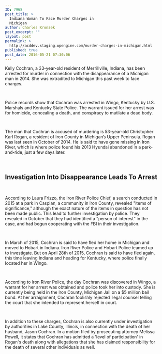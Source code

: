 ```yaml
---
ID: 7968
post_title: >
  Indiana Woman To Face Murder Charges in
  Michigan
author: Charles Kronzek
post_excerpt: ""
layout: post
permalink: >
  http://acddev.staging.wpengine.com/murder-charges-in-michigan.html
published: true
post_date: 2016-05-21 07:30:06
---
```

<span style="font-weight: 400;">Kelly Cochran, a 33-year-old resident of Merrillville, Indiana, has been arrested for murder in connection with the disappearance of a Michigan man in 2014. She was extradited to Michigan this past week to face charges.</span>

&nbsp;

<span style="font-weight: 400;">Police records show that Cochran was arrested in Wingo, Kentucky by U.S. Marshals and Kentucky State Police. The warrant issued for her arrest was for homicide, concealing a death, and conspiracy to mutilate a dead body. </span>

&nbsp;

<span style="font-weight: 400;">The man that Cochran is accused of murdering is 53-year-old Christopher Karl Regan, a resident of Iron County in Michigan’s Upper Peninsula. Regan was last seen in October of 2014. He is said to have gone missing in Iron River, which is where police found his 2013 Hyundai abandoned in a park-and-ride, just a few days later.</span>

&nbsp;
<h2>Investigation Into Disappearance Leads To Arrest</h2>
&nbsp;

<span style="font-weight: 400;">According to Laura Frizzo, the Iron River Police Chief, a search conducted in 2015 at a park in Caspian, a community in Iron County, revealed "items of significance," although the exact nature of the items in question has not been made public. This lead to further investigation by police. They revealed in October that they had identified a "person of interest" in the case, and had begun cooperating with the FBI in their investigation.</span>

&nbsp;

<span style="font-weight: 400;">In March of 2015, Cochran is said to have fled her home in Michigan and moved to Hobart in Indiana. Iron River Police and Hobart Police teamed up to investigate. But on April 28th of 2015, Cochran is said to have fled again, this time leaving Indiana and heading for Kentucky, where police finally located her in Wingo.</span>

&nbsp;

<span style="font-weight: 400;">According to Iron River Police, the day Cochran was discovered in Wingo, a warrant for her arrest was obtained and police took her into custody. She is currently being held in the Iron County, Michigan Jail on a $5 million bail bond. At her arraignment, Cochran foolishly rejected  legal counsel telling the court that she intended to represent herself in court.</span>

&nbsp;

<span style="font-weight: 400;">In addition to these charges, Cochran is also currently under investigation by authorities in Lake County, Illinois, in connection with the death of her husband, Jason Cochran. In a motion filed by prosecuting attorney Melissa Powell, it states that Cochran has admitted a 'level of participation' in Regan's death along with allegations that she has claimed responsibility for the death of several other individuals as well.</span>